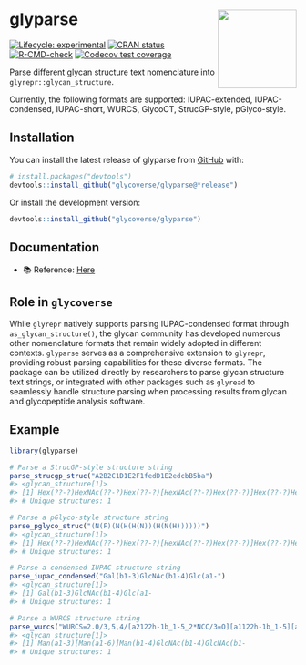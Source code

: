 
<!-- README.md is generated from README.Rmd. Please edit that file -->

# glyparse <a href="https://glycoverse.github.io/glyparse/"><img src="man/figures/logo.png" align="right" height="138" /></a>

<!-- badges: start -->

[![Lifecycle:
experimental](https://img.shields.io/badge/lifecycle-experimental-orange.svg)](https://lifecycle.r-lib.org/articles/stages.html#experimental)
[![CRAN
status](https://www.r-pkg.org/badges/version/glyparse)](https://CRAN.R-project.org/package=glyparse)
[![R-CMD-check](https://github.com/glycoverse/glyparse/actions/workflows/R-CMD-check.yaml/badge.svg)](https://github.com/glycoverse/glyparse/actions/workflows/R-CMD-check.yaml)
[![Codecov test
coverage](https://codecov.io/gh/glycoverse/glyparse/graph/badge.svg)](https://app.codecov.io/gh/glycoverse/glyparse)
<!-- badges: end -->

Parse different glycan structure text nomenclature into
`glyrepr::glycan_structure`.

Currently, the following formats are supported: IUPAC-extended,
IUPAC-condensed, IUPAC-short, WURCS, GlycoCT, StrucGP-style,
pGlyco-style.

## Installation

You can install the latest release of glyparse from
[GitHub](https://github.com/) with:

``` r
# install.packages("devtools")
devtools::install_github("glycoverse/glyparse@*release")
```

Or install the development version:

``` r
devtools::install_github("glycoverse/glyparse")
```

## Documentation

-   📚 Reference:
    [Here](https://glycoverse.github.io/glyparse/reference/index.html)

## Role in `glycoverse`

While `glyrepr` natively supports parsing IUPAC-condensed format through
`as_glycan_structure()`, the glycan community has developed numerous
other nomenclature formats that remain widely adopted in different
contexts. `glyparse` serves as a comprehensive extension to `glyrepr`,
providing robust parsing capabilities for these diverse formats. The
package can be utilized directly by researchers to parse glycan
structure text strings, or integrated with other packages such as
`glyread` to seamlessly handle structure parsing when processing results
from glycan and glycopeptide analysis software.

## Example

``` r
library(glyparse)
```

``` r
# Parse a StrucGP-style structure string
parse_strucgp_struc("A2B2C1D1E2F1fedD1E2edcbB5ba")
#> <glycan_structure[1]>
#> [1] Hex(??-?)HexNAc(??-?)Hex(??-?)[HexNAc(??-?)Hex(??-?)]Hex(??-?)HexNAc(??-?)[dHex(??-?)]HexNAc(??-
#> # Unique structures: 1
```

``` r
# Parse a pGlyco-style structure string
parse_pglyco_struc("(N(F)(N(H(H(N))(H(N(H))))))")
#> <glycan_structure[1]>
#> [1] Hex(??-?)HexNAc(??-?)Hex(??-?)[HexNAc(??-?)Hex(??-?)]Hex(??-?)HexNAc(??-?)[dHex(??-?)]HexNAc(??-
#> # Unique structures: 1
```

``` r
# Parse a condensed IUPAC structure string
parse_iupac_condensed("Gal(b1-3)GlcNAc(b1-4)Glc(a1-")
#> <glycan_structure[1]>
#> [1] Gal(b1-3)GlcNAc(b1-4)Glc(a1-
#> # Unique structures: 1
```

``` r
# Parse a WURCS structure string
parse_wurcs("WURCS=2.0/3,5,4/[a2122h-1b_1-5_2*NCC/3=O][a1122h-1b_1-5][a1122h-1a_1-5]/1-1-2-3-3/a4-b1_b4-c1_c3-d1_c6-e1")
#> <glycan_structure[1]>
#> [1] Man(a1-3)[Man(a1-6)]Man(b1-4)GlcNAc(b1-4)GlcNAc(b1-
#> # Unique structures: 1
```
